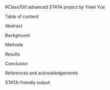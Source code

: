 #Class700 advanced STATA project by Yiwei Yue

Table of content:

Abstract

Background

Methods

Results

Conclusion

References and acknowledgements

STATA-friendly output

```{tableofcontents}
```
